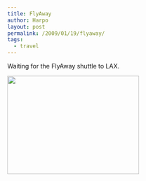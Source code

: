 ```yaml
---
title: FlyAway
author: Harpo
layout: post
permalink: /2009/01/19/flyaway/
tags:
  - travel
---
```

Waiting for the FlyAway shuttle to LAX.

[<img src="http://www.harpojaeger.com/assets/media/wp-content/uploads/2009/01/l-640-480-1c65c327-05bd-4d8a-9e70-1ceade2a1b58.jpeg" alt="" width="300" height="225" class="alignnone size-full wp-image-364" />][1]

 [1]: http://www.harpojaeger.com/assets/media/wp-content/uploads/2009/01/l-640-480-1c65c327-05bd-4d8a-9e70-1ceade2a1b58.jpeg